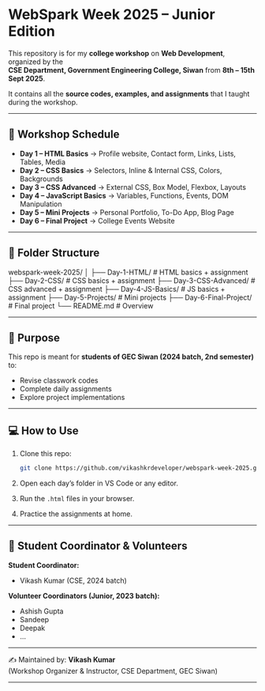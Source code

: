 # WebSpark Week 2025 – Junior Edition  

This repository is for my **college workshop** on **Web Development**, organized by the  
**CSE Department, Government Engineering College, Siwan** from **8th – 15th Sept 2025**.  

It contains all the **source codes, examples, and assignments** that I taught during the workshop.  

---

## 📅 Workshop Schedule
- **Day 1 – HTML Basics** → Profile website, Contact form, Links, Lists, Tables, Media  
- **Day 2 – CSS Basics** → Selectors, Inline & Internal CSS, Colors, Backgrounds  
- **Day 3 – CSS Advanced** → External CSS, Box Model, Flexbox, Layouts  
- **Day 4 – JavaScript Basics** → Variables, Functions, Events, DOM Manipulation  
- **Day 5 – Mini Projects** → Personal Portfolio, To-Do App, Blog Page  
- **Day 6 – Final Project** → College Events Website  

---

## 📂 Folder Structure
webspark-week-2025/
│
├── Day-1-HTML/           # HTML basics + assignment
├── Day-2-CSS/            # CSS basics + assignment
├── Day-3-CSS-Advanced/   # CSS advanced + assignment
├── Day-4-JS-Basics/      # JS basics + assignment
├── Day-5-Projects/       # Mini projects
├── Day-6-Final-Project/  # Final project
└── README.md             # Overview

---

## 🎯 Purpose
This repo is meant for **students of GEC Siwan (2024 batch, 2nd semester)** to:  
- Revise classwork codes  
- Complete daily assignments  
- Explore project implementations  

---

## 💻 How to Use
1. Clone this repo:  
   ```bash
   git clone https://github.com/vikashkrdeveloper/webspark-week-2025.git
   ```

2. Open each day’s folder in VS Code or any editor.
3. Run the `.html` files in your browser.
4. Practice the assignments at home.

---

## 👥 Student Coordinator & Volunteers

**Student Coordinator:**  
- Vikash Kumar (CSE, 2024 batch)

**Volunteer Coordinators (Junior, 2023 batch):**  
- Ashish Gupta  
- Sandeep  
- Deepak  
- ...  

---

✍️ Maintained by: **Vikash Kumar**  
(Workshop Organizer & Instructor, CSE Department, GEC Siwan)

---